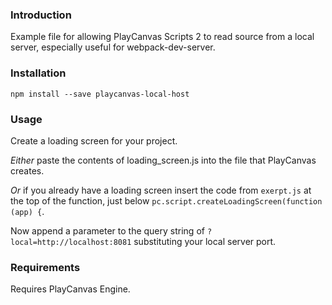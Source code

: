 ### Introduction

Example file for allowing PlayCanvas Scripts 2 to read source from a local server, especially
useful for webpack-dev-server. 

### Installation

```language-shell
npm install --save playcanvas-local-host
```

### Usage

Create a loading screen for your project.

*Either* paste the contents of loading_screen.js into the file that PlayCanvas creates.

*Or* if you already have a loading screen insert the code from `exerpt.js` at the top of the
function, just below `pc.script.createLoadingScreen(function (app) {`. 

Now append a parameter to the query string of `?local=http://localhost:8081` substituting your
local server port.

### Requirements

Requires PlayCanvas Engine. 
